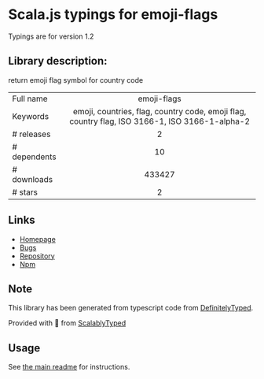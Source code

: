 
# Scala.js typings for emoji-flags

Typings are for version 1.2

## Library description:
return emoji flag symbol for country code

|                    |                 |
| ------------------ | :-------------: |
| Full name          | emoji-flags |
| Keywords           | emoji, countries, flag, country code, emoji flag, country flag, ISO 3166-1, ISO 3166-1-alpha-2 |
| # releases         | 2 |
| # dependents       | 10 |
| # downloads        | 433427 |
| # stars            | 2 |

## Links
- [Homepage](https://github.com/matiassingers/emoji-flags)
- [Bugs](https://github.com/matiassingers/emoji-flags/issues)
- [Repository](https://github.com/matiassingers/emoji-flags)
- [Npm](https://www.npmjs.com/package/emoji-flags)
    


## Note
This library has been generated from typescript code from [DefinitelyTyped](https://definitelytyped.org).

Provided with :purple_heart: from [ScalablyTyped](https://github.com/oyvindberg/ScalablyTyped)

## Usage
See [the main readme](../../readme.md) for instructions.


